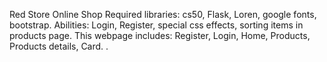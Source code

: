 Red Store
Online Shop
Required libraries: cs50, Flask, Loren, google fonts, bootstrap.
Abilities: Login, Register, special css effects, sorting items in products page.
This webpage includes: Register, Login, Home, Products, Products details, Card.
.
